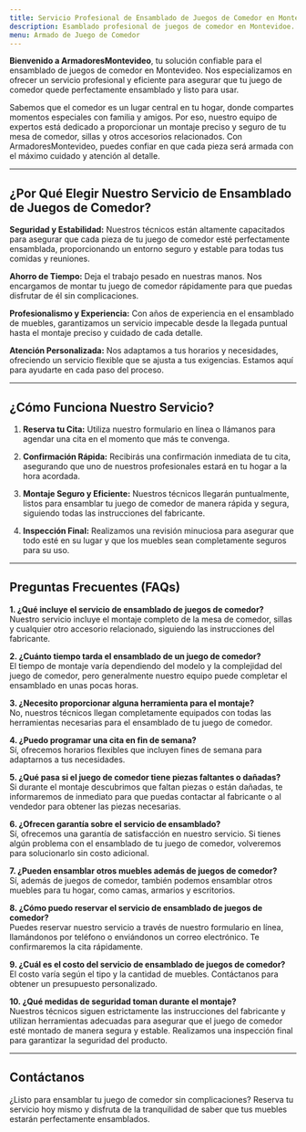 ```yaml
---
title: Servicio Profesional de Ensamblado de Juegos de Comedor en Montevideo
description: Esamblado profesional de juegos de comedor en Montevidoe. Montaje seguro y eficiente. Reserva tu cita hoy y disfruta de tu comedor perfectamente ensamblado.
menu: Armado de Juego de Comedor
---
```


**Bienvenido a ArmadoresMontevideo**, tu solución confiable para el ensamblado de juegos de comedor en Montevideo. Nos especializamos en ofrecer un servicio profesional y eficiente para asegurar que tu juego de comedor quede perfectamente ensamblado y listo para usar.

Sabemos que el comedor es un lugar central en tu hogar, donde compartes momentos especiales con familia y amigos. Por eso, nuestro equipo de expertos está dedicado a proporcionar un montaje preciso y seguro de tu mesa de comedor, sillas y otros accesorios relacionados. Con ArmadoresMontevideo, puedes confiar en que cada pieza será armada con el máximo cuidado y atención al detalle.

---

## ¿Por Qué Elegir Nuestro Servicio de Ensamblado de Juegos de Comedor?

**Seguridad y Estabilidad:** 
Nuestros técnicos están altamente capacitados para asegurar que cada pieza de tu juego de comedor esté perfectamente ensamblada, proporcionando un entorno seguro y estable para todas tus comidas y reuniones.

**Ahorro de Tiempo:** 
Deja el trabajo pesado en nuestras manos. Nos encargamos de montar tu juego de comedor rápidamente para que puedas disfrutar de él sin complicaciones.

**Profesionalismo y Experiencia:** 
Con años de experiencia en el ensamblado de muebles, garantizamos un servicio impecable desde la llegada puntual hasta el montaje preciso y cuidado de cada detalle.

**Atención Personalizada:** 
Nos adaptamos a tus horarios y necesidades, ofreciendo un servicio flexible que se ajusta a tus exigencias. Estamos aquí para ayudarte en cada paso del proceso.

---

## ¿Cómo Funciona Nuestro Servicio?

1. **Reserva tu Cita:**
   Utiliza nuestro formulario en línea o llámanos para agendar una cita en el momento que más te convenga.

2. **Confirmación Rápida:**
   Recibirás una confirmación inmediata de tu cita, asegurando que uno de nuestros profesionales estará en tu hogar a la hora acordada.

3. **Montaje Seguro y Eficiente:**
   Nuestros técnicos llegarán puntualmente, listos para ensamblar tu juego de comedor de manera rápida y segura, siguiendo todas las instrucciones del fabricante.

4. **Inspección Final:**
   Realizamos una revisión minuciosa para asegurar que todo esté en su lugar y que los muebles sean completamente seguros para su uso.

---

## Preguntas Frecuentes (FAQs)

**1. ¿Qué incluye el servicio de ensamblado de juegos de comedor?**  
Nuestro servicio incluye el montaje completo de la mesa de comedor, sillas y cualquier otro accesorio relacionado, siguiendo las instrucciones del fabricante.

**2. ¿Cuánto tiempo tarda el ensamblado de un juego de comedor?**  
El tiempo de montaje varía dependiendo del modelo y la complejidad del juego de comedor, pero generalmente nuestro equipo puede completar el ensamblado en unas pocas horas.

**3. ¿Necesito proporcionar alguna herramienta para el montaje?**  
No, nuestros técnicos llegan completamente equipados con todas las herramientas necesarias para el ensamblado de tu juego de comedor.

**4. ¿Puedo programar una cita en fin de semana?**  
Sí, ofrecemos horarios flexibles que incluyen fines de semana para adaptarnos a tus necesidades.

**5. ¿Qué pasa si el juego de comedor tiene piezas faltantes o dañadas?**  
Si durante el montaje descubrimos que faltan piezas o están dañadas, te informaremos de inmediato para que puedas contactar al fabricante o al vendedor para obtener las piezas necesarias.

**6. ¿Ofrecen garantía sobre el servicio de ensamblado?**  
Sí, ofrecemos una garantía de satisfacción en nuestro servicio. Si tienes algún problema con el ensamblado de tu juego de comedor, volveremos para solucionarlo sin costo adicional.

**7. ¿Pueden ensamblar otros muebles además de juegos de comedor?**  
Sí, además de juegos de comedor, también podemos ensamblar otros muebles para tu hogar, como camas, armarios y escritorios.

**8. ¿Cómo puedo reservar el servicio de ensamblado de juegos de comedor?**  
Puedes reservar nuestro servicio a través de nuestro formulario en línea, llamándonos por teléfono o enviándonos un correo electrónico. Te confirmaremos la cita rápidamente.

**9. ¿Cuál es el costo del servicio de ensamblado de juegos de comedor?**  
El costo varía según el tipo y la cantidad de muebles. Contáctanos para obtener un presupuesto personalizado.

**10. ¿Qué medidas de seguridad toman durante el montaje?**  
Nuestros técnicos siguen estrictamente las instrucciones del fabricante y utilizan herramientas adecuadas para asegurar que el juego de comedor esté montado de manera segura y estable. Realizamos una inspección final para garantizar la seguridad del producto.

---

## Contáctanos

¿Listo para ensamblar tu juego de comedor sin complicaciones? Reserva tu servicio hoy mismo y disfruta de la tranquilidad de saber que tus muebles estarán perfectamente ensamblados.
